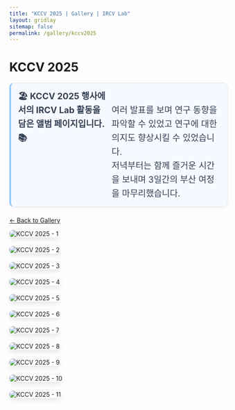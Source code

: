 ```yaml
---
title: "KCCV 2025 | Gallery | IRCV Lab"
layout: gridlay
sitemap: false
permalink: /gallery/kccv2025
---
```


# KCCV 2025

<div class="page-description">
  <strong>🏖️ KCCV 2025 행사에서의 IRCV Lab 활동을 담은 앨범 페이지입니다.📚</strong>
  <br>
  여러 발표를 보며 연구 동향을 파악할 수 있었고 연구에 대한 의지도 향상시킬 수 있었습니다.<br>저녁부터는 함께 즐거운 시간을 보내며 3일간의 부산 여정을 마무리했습니다.
</div>

<p><a href="{{ site.url }}{{ site.baseurl }}/gallery">← Back to Gallery</a></p>

<div markdown="0" class="gallery-event">
  <div class="row">
    <div class="col-sm-4">
      <img src="{{ site.url }}{{ site.baseurl }}/images/gallery/kccv2025/kccv1.jpg" class="img-responsive gallery-img" alt="KCCV 2025 - 1">
    </div>
    <div class="col-sm-4">
      <img src="{{ site.url }}{{ site.baseurl }}/images/gallery/kccv2025/kccv2.jpg" class="img-responsive gallery-img" alt="KCCV 2025 - 2">
    </div>
    <div class="col-sm-4">
      <img src="{{ site.url }}{{ site.baseurl }}/images/gallery/kccv2025/kccv3.jpg" class="img-responsive gallery-img" alt="KCCV 2025 - 3">
    </div>
  </div>
  <div class="row">
    <div class="col-sm-4">
      <img src="{{ site.url }}{{ site.baseurl }}/images/gallery/kccv2025/kccv4.png" class="img-responsive gallery-img" alt="KCCV 2025 - 4">
    </div>
    <div class="col-sm-4">
      <img src="{{ site.url }}{{ site.baseurl }}/images/gallery/kccv2025/kccv5.png" class="img-responsive gallery-img" alt="KCCV 2025 - 5">
    </div>
    <div class="col-sm-4">
      <img src="{{ site.url }}{{ site.baseurl }}/images/gallery/kccv2025/kccv6.png" class="img-responsive gallery-img" alt="KCCV 2025 - 6">
    </div>
  </div>
  <div class="row">
    <div class="col-sm-4">
      <img src="{{ site.url }}{{ site.baseurl }}/images/gallery/kccv2025/kccv7.png" class="img-responsive gallery-img" alt="KCCV 2025 - 7">
    </div>
    <div class="col-sm-4">
      <img src="{{ site.url }}{{ site.baseurl }}/images/gallery/kccv2025/kccv8.png" class="img-responsive gallery-img" alt="KCCV 2025 - 8">
    </div>
    <div class="col-sm-4">
      <img src="{{ site.url }}{{ site.baseurl }}/images/gallery/kccv2025/kccv9.png" class="img-responsive gallery-img" alt="KCCV 2025 - 9">
    </div>
    <div class="col-sm-4">
      <img src="{{ site.url }}{{ site.baseurl }}/images/gallery/kccv2025/kccv0.jpg" class="img-responsive gallery-img" alt="KCCV 2025 - 10">
    </div>
    <div class="col-sm-4">
      <img src="{{ site.url }}{{ site.baseurl }}/images/gallery/kccv2025/kccv10.jpg" class="img-responsive gallery-img" alt="KCCV 2025 - 11">
    </div>
  </div>
</div>

<style>
.gallery-event .gallery-img {
  margin-bottom: 20px;
  border-radius: 8px;
  box-shadow: 0 4px 12px rgba(0, 0, 0, 0.1);
  transition: transform 0.2s ease, box-shadow 0.2s ease;
  cursor: default; /* disable click affordance */
}
.gallery-event .gallery-img:hover {
  transform: none; /* no hover movement */
  box-shadow: 0 4px 12px rgba(0, 0, 0, 0.1); /* keep consistent */
}
.page-description {
  display: flex;
  gap: 12px;
  align-items: flex-start;
  margin: 12px 0 22px;
  padding: 14px 16px;
  background: #f6f9ff; /* 콜아웃 배경 */
  border: 1px solid rgba(24, 29, 98, 0.08);
  border-left: 4px solid #96ccff; /* 강조 보더 */
  border-radius: 10px;
  box-shadow: 0 2px 6px rgba(0,0,0,0.04);
  color: #344054;
  font-size: 20px; /* 현재 크기 유지 */
  line-height: 1.6;
}

@media (max-width: 767px) {
  .page-description { padding: 12px 14px; font-size: 18px; }
}
</style>

<!-- Lightbox removed: images are not clickable -->
